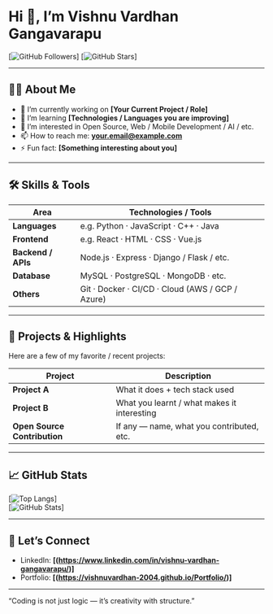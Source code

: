 # Hi 👋, I’m **Vishnu Vardhan Gangavarapu**

[![GitHub Followers](https://img.shields.io/github/followers/vishnuvardhan-2004?label=Follow&style=social)]
[![GitHub Stars](https://img.shields.io/github/stars/vishnuvardhan-2004?style=social)]

---

## 👨‍💻 About Me

- 🔭 I’m currently working on **[Your Current Project / Role]**
- 🌱 I’m learning **[Technologies / Languages you are improving]**
- 💬 I’m interested in Open Source, Web / Mobile Development / AI / etc.
- 📫 How to reach me: **your.email@example.com**
- ⚡ Fun fact: **[Something interesting about you]**

---

## 🛠 Skills & Tools

| Area | Technologies / Tools |
|---|---|
| **Languages** | e.g. Python · JavaScript · C++ · Java |
| **Frontend** | e.g. React · HTML · CSS · Vue.js |
| **Backend / APIs** | Node.js · Express · Django / Flask / etc. |
| **Database** | MySQL · PostgreSQL · MongoDB · etc. |
| **Others** | Git · Docker · CI/CD · Cloud (AWS / GCP / Azure) |

---

## 🚀 Projects & Highlights

Here are a few of my favorite / recent projects:

| Project | Description |
|---|---|
| **Project A** | What it does + tech stack used |
| **Project B** | What you learnt / what makes it interesting |
| **Open Source Contribution** | If any — name, what you contributed, etc. |

---

## 📈 GitHub Stats

[![Top Langs](https://github-readme-stats.vercel.app/api/top-langs/?username=vishnuvardhan-2004&layout=compact&theme=default)]  
[![GitHub Stats](https://github-readme-stats.vercel.app/api?username=vishnuvardhan-2004&show_icons=true&theme=default)]

---

## 🤝 Let’s Connect

- LinkedIn: **[(https://www.linkedin.com/in/vishnu-vardhan-gangavarapu/)]**
- Portfolio: **[(https://vishnuvardhan-2004.github.io/Portfolio/)]**

---

“Coding is not just logic — it’s creativity with structure.”


